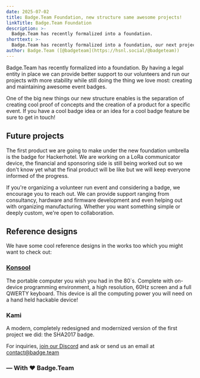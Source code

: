 ```yaml
---
date: 2025-07-02
title: Badge.Team Foundation, new structure same awesome projects!
linkTitle: Badge.Team Foundation
description: >-
  Badge.Team has recently formalized into a foundation. 
shorttext: >-
  Badge.Team has recently formalized into a foundation, our next project and news on the reference designs we are working on.
author: Badge.Team ([@badgeteam](https://hsnl.social/@badgeteam))
---
```


Badge.Team has recently formalized into a foundation. By having a legal entity in place we can provide better support to our volunteers and run our projects with more stability while still doing the thing we love most: creating and maintaining awesome event badges. 

One of the big new things our new structure enables is the separation of creating cool proof of concepts and the creation of a product for a specific event. If you have a cool badge idea or an idea for a cool badge feature be sure to get in touch!

## Future projects

The first product we are going to make under the new foundation umbrella is the badge for Hackerhotel. We are working on a LoRa communicator device, the financial and sponsoring side is still being worked out so we don't know yet what the final product will be like but we will keep everyone informed of the progress.

If you're organizing a volunteer run event and considering a badge, we encourage you to reach out. We can provide support ranging from consultancy, hardware and firmware development and even helping out with organizing manufacturing. Whether you want something simple or deeply custom, we're open to collaboration.

## Reference designs

We have some cool reference designs in the works too which you might want to check out:

### [Konsool](/docs/badges/konsool/)
The portable computer you wish you had in the 80\`s. Complete with on-device programming environment, a high resolution, 60Hz screen and a full QWERTY keyboard. This device is all the computing power you will need on a hand held hackable device!

### Kami
A modern, completely redesigned and modernized version of the first project we did: the SHA2017 badge.

For inquiries, [join our Discord](https://discord.gg/7m5NTezkmR) and ask or send us an email at contact@badge.team

### — With ❤️ Badge.Team
